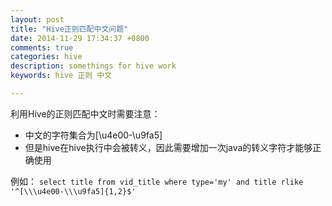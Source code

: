```yaml
---
layout: post
title: "Hive正则匹配中文问题"
date: 2014-11-29 17:34:37 +0800
comments: true
categories: hive
description: somethings for hive work
keywords: hive 正则 中文

---
```


利用Hive的正则匹配中文时需要注意：
 
 * 中文的字符集合为[\u4e00-\u9fa5]
 * 但是hive在hive执行中会被转义，因此需要增加一次java的转义字符才能够正确使用
 
例如：
`select title from vid_title where type='my' and title rlike '^[\\\u4e00-\\\u9fa5]{1,2}$' `